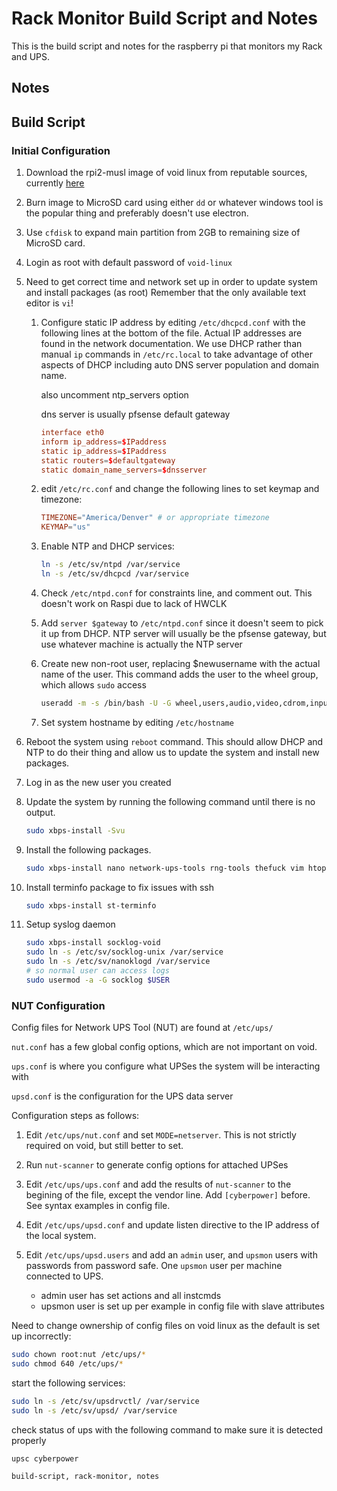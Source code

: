<h1 id="top">Rack Monitor Build Script and Notes</h1>

This is the build script and notes for the raspberry pi that monitors my Rack
and UPS.

<h2 id="notes">Notes</h2>

<h2 id="build-script">Build Script</h2>

<h3 id="initial-configuration">Initial Configuration</h3>

1.	Download the rpi2-musl image of void linux from reputable sources, currently
	[here](https://alpha.de.repo.voidlinux.org/live/current/)

2.	Burn image to MicroSD card using either `dd` or whatever windows tool is the
	popular thing and preferably doesn't use electron.

3.	Use `cfdisk` to expand main partition from 2GB to remaining size of MicroSD
	card.

4.	Login as root with default password of `void-linux`

5.	Need to get correct time and network set up in order to update system and
	install packages (as root) Remember that the only available text editor is
	`vi`!

	1.	Configure static IP address by editing `/etc/dhcpcd.conf` with the
		following lines at the bottom of the file.  Actual IP addresses are
		found in the network documentation.  We use DHCP rather than manual
		`ip` commands in `/etc/rc.local` to take advantage of other aspects of
		DHCP including auto DNS server population and domain name.

		also uncomment ntp_servers option

		dns server is usually pfsense default gateway

		```conf
		interface eth0
		inform ip_address=$IPaddress
		static ip_address=$IPaddress
		static routers=$defaultgateway
		static domain_name_servers=$dnsserver
		```

	2.	edit `/etc/rc.conf` and change the following lines to set keymap and
		timezone:

		```conf
		TIMEZONE="America/Denver" # or appropriate timezone
		KEYMAP="us"
		```

	3.	Enable NTP and DHCP services:

		```bash
		ln -s /etc/sv/ntpd /var/service
		ln -s /etc/sv/dhcpcd /var/service
		```

	4.	Check `/etc/ntpd.conf` for constraints line, and comment out. This
		doesn't work on Raspi due to lack of HWCLK

	5.	Add `server $gateway` to `/etc/ntpd.conf` since it doesn't seem to pick
		it up from DHCP. NTP server will usually be the pfsense gateway, but
		use whatever machine is actually the NTP server

	6.	Create new non-root user, replacing $newusername with the actual name
		of the user. This command adds the user to the wheel group, which
		allows `sudo` access

		```bash
		useradd -m -s /bin/bash -U -G wheel,users,audio,video,cdrom,input $newusername
		```

	7.	Set system hostname by editing `/etc/hostname`

6.	Reboot the system using `reboot` command. This should allow DHCP and NTP to
	do their thing and allow us to update the system and install new packages.

7.	Log in as the new user you created

8.	Update the system by running the following command until there is no output.

	```bash
	sudo xbps-install -Svu
	```

9.	Install the following packages.


	```bash
	sudo xbps-install nano network-ups-tools rng-tools thefuck vim htop
	```

10.	Install terminfo package to fix issues with ssh

	```bash
	sudo xbps-install st-terminfo
	```

11.	Setup syslog daemon

	```bash
	sudo xbps-install socklog-void
	sudo ln -s /etc/sv/socklog-unix /var/service
	sudo ln -s /etc/sv/nanoklogd /var/service
	# so normal user can access logs
	sudo usermod -a -G socklog $USER
	```

<h3 id="nut-config">NUT Configuration</h3>

Config files for Network UPS Tool (NUT) are found at `/etc/ups/`

`nut.conf` has a few global config options, which are not important on void.

`ups.conf` is where you configure what UPSes the system will be interacting
with

`upsd.conf` is the configuration for the UPS data server

Configuration steps as follows:

1.	Edit `/etc/ups/nut.conf` and set `MODE=netserver`. This is not strictly
	required on void, but still better to set.

2.	Run `nut-scanner` to generate config options for attached UPSes

3.	Edit `/etc/ups/ups.conf` and add the results of `nut-scanner` to the
	begining of the file, except the vendor line. Add `[cyberpower]` before.
	See syntax examples in config file.

4.	Edit `/etc/ups/upsd.conf` and update listen directive to the IP address of
	the local system.

5.	Edit `/etc/ups/upsd.users` and add an `admin` user, and `upsmon` users with
	passwords from password safe. One `upsmon` user per machine connected to
	UPS.

	-	admin user has set actions and all instcmds
	-	upsmon user is set up per example in config file with slave attributes

Need to change ownership of config files on void linux as the default is set up
incorrectly:

```bash
sudo chown root:nut /etc/ups/*
sudo chmod 640 /etc/ups/*
```

start the following services:

 ```bash
sudo ln -s /etc/sv/upsdrvctl/ /var/service
sudo ln -s /etc/sv/upsd/ /var/service
```

check status of ups with the following command to make sure it is detected
properly

```bash
upsc cyberpower
```

```tags
build-script, rack-monitor, notes
```
